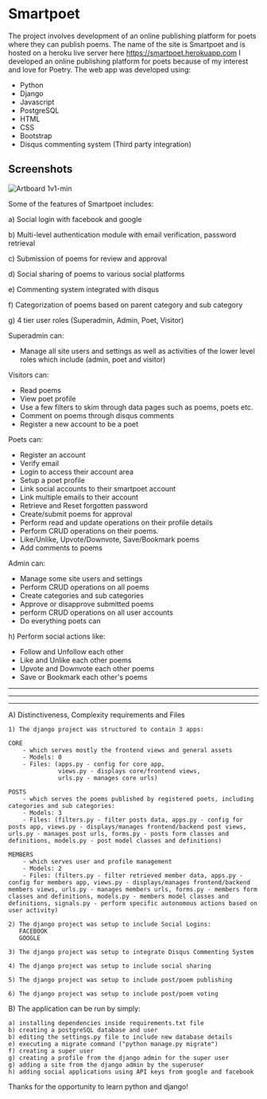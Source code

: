 <h1>Smartpoet</h1>

The project involves development of an online publishing platform for poets where they can publish poems.
The name of the site is Smartpoet and is hosted on a heroku live server here https://smartpoet.herokuapp.com
I developed an online publishing platform for poets because of my interest and love for Poetry. The web app was developed using:

<ul>
    <li>Python</li>
    <li>Django</li>
    <li>Javascript</li>
    <li>PostgreSQL</li>
    <li>HTML</li>
    <li>CSS</li>
    <li>Bootstrap</li>
    <li>Disqus commenting system (Third party integration)</li>
</ul>

<h2>Screenshots</h2>

![Artboard 1v1-min](https://user-images.githubusercontent.com/64320618/210186021-5996d900-674f-438a-80b7-bf06b3fb72ef.png)


Some of the features of Smartpoet includes:

a) Social login with facebook and google

b) Multi-level authentication module with email verification, password retrieval

c) Submission of poems for review and approval

d) Social sharing of poems to various social platforms

e) Commenting system integrated with disqus

f) Categorization of poems based on parent category and sub category

g) 4 tier user roles (Superadmin, Admin, Poet, Visitor)

Superadmin can:

- Manage all site users and settings as well as activities of the lower level roles which include (admin, poet and visitor)

Visitors can:

- Read poems
- View poet profile
- Use a few filters to skim through data pages such as poems, poets etc.
- Comment on poems through disqus comments
- Register a new account to be a poet

Poets can:

- Register an account
- Verify email
- Login to access their account area
- Setup a poet profile
- Link social accounts to their smartpoet account
- Link multiple emails to their account
- Retrieve and Reset forgotten password
- Create/submit poems for approval
- Perform read and update operations on their profile details
- Perform CRUD operations on their poems.
- Like/Unlike, Upvote/Downvote, Save/Bookmark poems
- Add comments to poems

Admin can:

- Manage some site users and settings
- Perform CRUD operations on all poems
- Create categories and sub categories
- Approve or disapprove submitted poems
- perform CRUD operations on all user accounts
- Do everything poets can

h) Perform social actions like:

- Follow and Unfollow each other
- Like and Unlike each other poems
- Upvote and Downvote each other poems
- Save or Bookmark each other's poems

**************************************
**************************************
**************************************

A) Distinctiveness, Complexity requirements and Files

    1) The django project was structured to contain 3 apps:
    
    CORE
        - which serves mostly the frontend views and general assets
        - Models: 0
        - Files: (apps.py - config for core app, 
                  views.py - displays core/frontend views, 
                  urls.py - manages core urls)
    
    POSTS 
        - which serves the poems published by registered poets, including categories and sub categories:
        - Models: 3 
        - Files: (filters.py - filter posts data, apps.py - config for posts app, views.py - displays/manages frontend/backend post views, urls.py - manages post urls, forms.py - posts form classes and definitions, models.py - post model classes and definitions)
    
    MEMBERS 
        - which serves user and profile management 
        - Models: 2
        - Files: (filters.py - filter retrieved member data, apps.py - config for members app, views.py - displays/manages frontend/backend members views, urls.py - manages members urls, forms.py - members form classes and definitions, models.py - members model classes and definitions, signals.py - perform specific autonomous actions based on user activity)

    2) The django project was setup to include Social Logins:
       FACEBOOK
       GOOGLE
   
    3) The django project was setup to integrate Disqus Commenting System
    
    4) The django project was setup to include social sharing
    
    5) The django project was setup to include post/poem publishing
    
    6) The django project was setup to include post/poem voting
   

B) The application can be run by simply:

    a) installing dependencies inside requirements.txt file
    b) creating a postgreSQL database and user
    b) editing the settings.py file to include new database details
    e) executing a migrate command ("python manage.py migrate")
    f) creating a super user
    g) creating a profile from the django admin for the super user
    g) adding a site from the django admin by the superuser
    h) adding social applications using API keys from google and facebook


Thanks for the opportunity to learn python and django!
